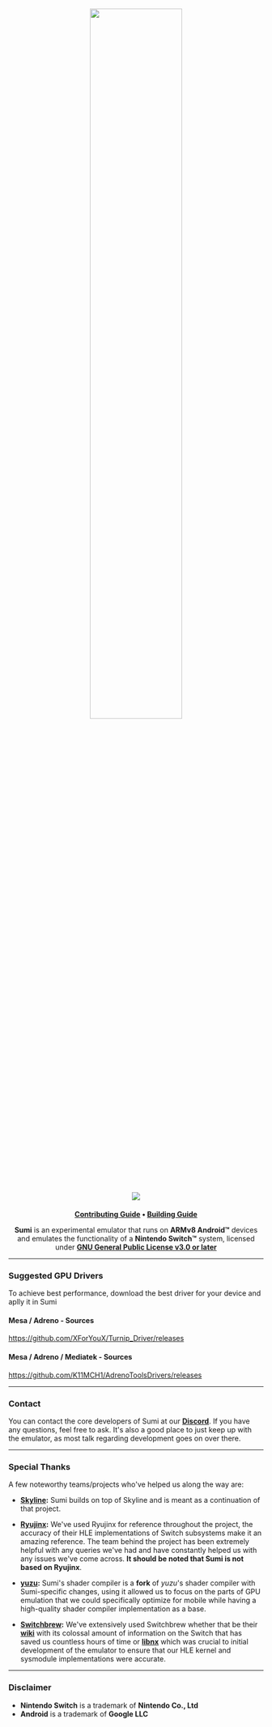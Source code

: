 <h1 align="center">
    <a href="https://github.com/ovsky/sumi" target="_blank">
        <img height="60%" width="60%" src="https://github.com/sir-bender/sudachi_revive/blob/master/src/android/app/src/main/res/drawable-xhdpi/tv_banner_big.png"><br>
    </a>
    <a href="https://discord.gg/work-in-progress" target="_blank">
        <img src="https://img.shields.io/discord/1104386300750082081.svg?label=&logo=discord&logoColor=ffffff&color=5865F2&labelColor=404EED">
    </a>
    <!-- <a href="https://github.com/ovsky/sumi/actions/workflows/ci.yml" target="_blank">
        <img src="https://github.com/ovsky/sumi/actions/workflows/ci.yml/badge.svg"><br>
    </a> -->
</h1>

<p align="center">
    <b><a href="CONTRIBUTING.md">Contributing Guide</a> • <a href="BUILDING.md">Building Guide</a></b>
</p>

<p align="center">
    <b>Sumi</b> is an experimental emulator that runs on <b>ARMv8 Android™</b> devices and emulates the functionality of a <b>Nintendo Switch™</b> system, licensed under <a href="https://github.com/ovsky/sumi/blob/master/LICENSE.md"><b>GNU General Public License v3.0 or later</b></a>
</p>

---

### Suggested GPU Drivers

To achieve best performance, download the best driver for your device and aplly it in Sumi

#### Mesa / Adreno - Sources
https://github.com/XForYouX/Turnip_Driver/releases

#### Mesa / Adreno / Mediatek - Sources
https://github.com/K11MCH1/AdrenoToolsDrivers/releases

---

### Contact

You can contact the core developers of Sumi at our **[Discord](https://discord.gg/YhpdhVBmXX)**. If you have any questions, feel free to ask. It's also a good place to just keep up with the emulator, as most talk regarding development goes on over there.

---

### Special Thanks

A few noteworthy teams/projects who've helped us along the way are:

- **[Skyline](https://skyline-emu.one/):** Sumi builds on top of Skyline and is meant as a continuation of that project.

- **[Ryujinx](https://ryujinx.org/):** We've used Ryujinx for reference throughout the project, the accuracy of their HLE implementations of Switch subsystems make it an amazing reference. The team behind the project has been extremely helpful with any queries we've had and have constantly helped us with any issues we've come across. **It should be noted that Sumi is not based on Ryujinx**.

- **[yuzu](https://yuzu-emu.org/):** Sumi's shader compiler is a **fork** of _yuzu_'s shader compiler with Sumi-specific changes, using it allowed us to focus on the parts of GPU emulation that we could specifically optimize for mobile while having a high-quality shader compiler implementation as a base.

- **[Switchbrew](https://github.com/switchbrew/):** We've extensively used Switchbrew whether that be their **[wiki](https://switchbrew.org/)** with its colossal amount of information on the Switch that has saved us countless hours of time or **[libnx](https://github.com/switchbrew/libnx)** which was crucial to initial development of the emulator to ensure that our HLE kernel and sysmodule implementations were accurate.

---

### Disclaimer

- **Nintendo Switch** is a trademark of **Nintendo Co., Ltd**
- **Android** is a trademark of **Google LLC**
